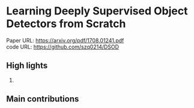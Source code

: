 # Learning Deeply Supervised Object Detectors from Scratch

Paper URL: https://arxiv.org/pdf/1708.01241.pdf <br>
code  URL: https://github.com/szq0214/DSOD <br>

## High lights
1.

## Main contributions

